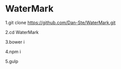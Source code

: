 # WaterMark

1.git clone https://github.com/Dan-Ste/WaterMark.git

2.cd WaterMark

3.bower i

4.npm i

5.gulp